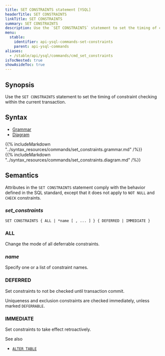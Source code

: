 ```yaml
---
title: SET CONSTRAINTS statement [YSQL]
headerTitle: SET CONSTRAINTS
linkTitle: SET CONSTRAINTS
summary: SET CONSTRAINTS
description: Use the `SET CONSTRAINTS` statement to set the timing of constraint checking within the current transaction.
menu:
  stable:
    identifier: api-ysql-commands-set-constraints
    parent: api-ysql-commands
aliases:
  - /stable/api/ysql/commands/cmd_set_constraints
isTocNested: true
showAsideToc: true
---
```


## Synopsis

Use the `SET CONSTRAINTS` statement to set the timing of constraint checking within the current transaction.

## Syntax

<ul class="nav nav-tabs nav-tabs-yb">
  <li >
    <a href="#grammar" class="nav-link active" id="grammar-tab" data-toggle="tab" role="tab" aria-controls="grammar" aria-selected="true">
      <i class="fas fa-file-alt" aria-hidden="true"></i>
      Grammar
    </a>
  </li>
  <li>
    <a href="#diagram" class="nav-link" id="diagram-tab" data-toggle="tab" role="tab" aria-controls="diagram" aria-selected="false">
      <i class="fas fa-project-diagram" aria-hidden="true"></i>
      Diagram
    </a>
  </li>
</ul>

<div class="tab-content">
  <div id="grammar" class="tab-pane fade show active" role="tabpanel" aria-labelledby="grammar-tab">
    {{% includeMarkdown "../syntax_resources/commands/set_constraints.grammar.md" /%}}
  </div>
  <div id="diagram" class="tab-pane fade" role="tabpanel" aria-labelledby="diagram-tab">
    {{% includeMarkdown "../syntax_resources/commands/set_constraints.diagram.md" /%}}
  </div>
</div>

## Semantics

Attributes in the `SET CONSTRAINTS` statement comply with the behavior defined in the SQL standard, except that it does not apply to `NOT NULL` and `CHECK` constraints.

### *set_constraints*

```
SET CONSTRAINTS { ALL | *name [ , ... ] } { DEFERRED | IMMEDIATE }
```

### ALL

Change the mode of all deferrable constraints.

### *name*

Specify one or a list of constraint names.

### DEFERRED

Set constraints to not be checked until transaction commit.

Uniqueness and exclusion constraints are checked immediately, unless marked `DEFERRABLE`.

### IMMEDIATE

Set constraints to take effect retroactively.

See also

- [`ALTER TABLE`](../ddl_alter_table)
